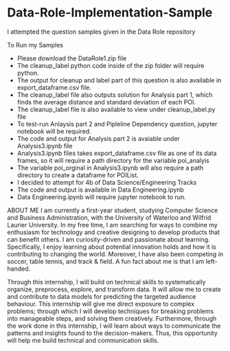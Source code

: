# Data-Role-Implementation-Sample
I attempted the question samples given in the Data Role repository

To Run my Samples
- Please download the DataRole1.zip file
- The cleanup_label python code inside of the zip folder will require python.
- The output for cleanup and label part of this question is also available in export_dataframe.csv file.
- The cleanup_label file also outputs solution for Analysis part 1, which finds the average distance and standard deviation of each POI.
- The cleanup_label file is also available to view under cleanup_label.py file
- To test-run Anlaysis part 2 and Pipleline Dependency question, jupyter notebook will be required.
- The code and output for Analysis part 2 is avaiable under Analysis3.ipynb file
- Analysis3.ipynb files takes export_dataframe.csv file as one of its data frames, so it will require a path directory for the variable poi_analyis
- The variable poi_orginal in Analysis3.ipynb will also require a path directory to create a dataframe for POIList.
- I decided to attempt for 4b of Data Science/Engineering Tracks
- The code and output is available in Data Engineering.ipynb
- Data Engineering.ipynb will require jupyter notebook to run. 







ABOUT ME
I am currently a first-year student, studying Computer Science and Business Administration, with the University of Waterloo and Wilfrid Laurier University. In my free time, I am searching for ways to combine my enthusiasm for technology and creative designing to develop products that can benefit others. I am curiosity-driven and passionate about learning. Specifically, I enjoy learning about potential innovation holds and how it is contributing to changing the world. Moreover, I have also been competing in soccer, table tennis, and track & field. A fun fact about me is that I am left-handed. 

Through this internship, I will build on technical skills to systematically organize, preprocess, explore, and transform data. It will allow me to create and contribute to data models for predicting the targeted audience behaviour. This internship will give me direct exposure to complex problems; through which I will develop techniques for breaking problems into manageable steps, and solving them creatively. Furthermore, through the work done in this internship, I will learn about ways to communicate the patterns and insights found to the decision-makers. Thus, this opportunity will help me build technical and communication skills.
